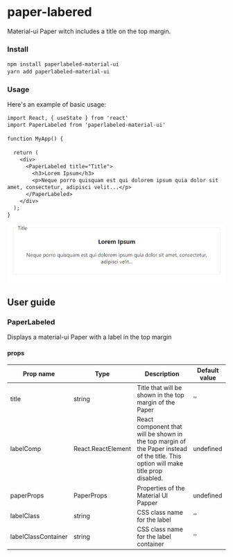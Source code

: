 # paper-labered

Material-ui Paper witch includes a title on the top margin.

### Install

```bash
npm install paperlabeled-material-ui
yarn add paperlabeled-material-ui
```

### Usage

Here's an example of basic usage:

```tsx
import React, { useState } from 'react'
import PaperLabeled from 'paperlabeled-material-ui'

function MyApp() {

  return (
    <div>
      <PaperLabeled title="Title">
        <h3>Lorem Ipsum</h3>
        <p>Neque porro quisquam est qui dolorem ipsum quia dolor sit amet, consectetur, adipisci velit...</p>
      </PaperLabeled>
    </div>
  );
}
```
![alt text](https://raw.githubusercontent.com/gabimig/paper-labered/master/PaperLabeled.PNG)

## User guide

### PaperLabeled

Displays a material-ui Paper with a label in the top margin

#### props

| Prop name | Type | Description | Default value |
| ------------- | ------------- | ------------- | ------------- |
| title | string | Title that will be shown in the top margin of the Paper  | '' |
| labelComp | React.ReactElement | React component that will be shown in the top margin of the Paper instead of the title. This option will make title prop disabled. | undefined |
| paperProps | PaperProps | Properties of the Material UI Papper | undefined |
| labelClass | string | CSS class name for the label | '' |
| labelClassContainer | string | CSS class name for the label container | '' |
